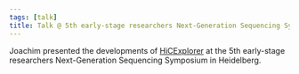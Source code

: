 ```yaml
---
tags: [talk]
title: Talk @ 5th early-stage researchers Next-Generation Sequencing Symposium
---
```


Joachim presented the developments of [HiCExplorer](https://hicexplorer.readthedocs.io/en/latest/) at the 5th early-stage researchers Next-Generation Sequencing Symposium in Heidelberg.